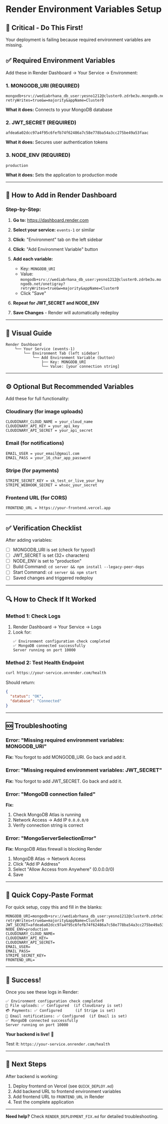 # Render Environment Variables Setup

## 🚨 Critical - Do This First!

Your deployment is failing because required environment variables are missing.

## ✅ Required Environment Variables

Add these in Render Dashboard → Your Service → Environment:

### 1. MONGODB_URI (REQUIRED)
```
mongodb+srv://wediabrhana_db_user:yesno1212@cluster0.zdrbe3u.mongodb.net/onetigray?retryWrites=true&w=majority&appName=Cluster0
```
**What it does:** Connects to your MongoDB database

### 2. JWT_SECRET (REQUIRED)
```
afdea6a02dcc97a4f95c6fefb74f62486a7c58e778ba54a3cc275be49a53faac
```
**What it does:** Secures user authentication tokens

### 3. NODE_ENV (REQUIRED)
```
production
```
**What it does:** Sets the application to production mode

---

## 🎯 How to Add in Render Dashboard

### Step-by-Step:

1. **Go to:** https://dashboard.render.com

2. **Select your service:** `events-1` or similar

3. **Click:** "Environment" tab on the left sidebar

4. **Click:** "Add Environment Variable" button

5. **Add each variable:**
   - Key: `MONGODB_URI`
   - Value: `mongodb+srv://wediabrhana_db_user:yesno1212@cluster0.zdrbe3u.mongodb.net/onetigray?retryWrites=true&w=majority&appName=Cluster0`
   - Click "Save"

6. **Repeat for JWT_SECRET and NODE_ENV**

7. **Save Changes** - Render will automatically redeploy

---

## 📸 Visual Guide

```
Render Dashboard
    └── Your Service (events-1)
        └── Environment Tab (left sidebar)
            └── Add Environment Variable (button)
                ├── Key: MONGODB_URI
                └── Value: [your connection string]
```

---

## ⚙️ Optional But Recommended Variables

Add these for full functionality:

### Cloudinary (for image uploads)
```
CLOUDINARY_CLOUD_NAME = your_cloud_name
CLOUDINARY_API_KEY = your_api_key
CLOUDINARY_API_SECRET = your_api_secret
```

### Email (for notifications)
```
EMAIL_USER = your_email@gmail.com
EMAIL_PASS = your_16_char_app_password
```

### Stripe (for payments)
```
STRIPE_SECRET_KEY = sk_test_or_live_your_key
STRIPE_WEBHOOK_SECRET = whsec_your_secret
```

### Frontend URL (for CORS)
```
FRONTEND_URL = https://your-frontend.vercel.app
```

---

## ✅ Verification Checklist

After adding variables:

- [ ] MONGODB_URI is set (check for typos!)
- [ ] JWT_SECRET is set (32+ characters)
- [ ] NODE_ENV is set to "production"
- [ ] Build Command: `cd server && npm install --legacy-peer-deps`
- [ ] Start Command: `cd server && npm start`
- [ ] Saved changes and triggered redeploy

---

## 🔍 How to Check If It Worked

### Method 1: Check Logs
1. Render Dashboard → Your Service → Logs
2. Look for:
   ```
   ✅ Environment configuration check completed
   ✅ MongoDB connected successfully
   Server running on port 10000
   ```

### Method 2: Test Health Endpoint
```bash
curl https://your-service.onrender.com/health
```

Should return:
```json
{
  "status": "OK",
  "database": "Connected"
}
```

---

## 🆘 Troubleshooting

### Error: "Missing required environment variables: MONGODB_URI"
**Fix:** You forgot to add MONGODB_URI. Go back and add it.

### Error: "Missing required environment variables: JWT_SECRET"
**Fix:** You forgot to add JWT_SECRET. Go back and add it.

### Error: "MongoDB connection failed"
**Fix:** 
1. Check MongoDB Atlas is running
2. Network Access → Add IP `0.0.0.0/0`
3. Verify connection string is correct

### Error: "MongoServerSelectionError"
**Fix:** MongoDB Atlas firewall is blocking Render
1. MongoDB Atlas → Network Access
2. Click "Add IP Address"
3. Select "Allow Access from Anywhere" (0.0.0.0/0)
4. Save

---

## 📝 Quick Copy-Paste Format

For quick setup, copy this and fill in the blanks:

```
MONGODB_URI=mongodb+srv://wediabrhana_db_user:yesno1212@cluster0.zdrbe3u.mongodb.net/onetigray?retryWrites=true&w=majority&appName=Cluster0
JWT_SECRET=afdea6a02dcc97a4f95c6fefb74f62486a7c58e778ba54a3cc275be49a53faac
NODE_ENV=production
CLOUDINARY_CLOUD_NAME=
CLOUDINARY_API_KEY=
CLOUDINARY_API_SECRET=
EMAIL_USER=
EMAIL_PASS=
STRIPE_SECRET_KEY=
FRONTEND_URL=
```

---

## 🎉 Success!

Once you see these logs in Render:
```
✅ Environment configuration check completed
📁 File uploads: ✅ Configured  (if Cloudinary is set)
💳 Payments: ✅ Configured      (if Stripe is set)
📧 Email notifications: ✅ Configured  (if Email is set)
✅ MongoDB connected successfully
Server running on port 10000
```

**Your backend is live!** 🚀

Test it: `https://your-service.onrender.com/health`

---

## 🔗 Next Steps

After backend is working:
1. Deploy frontend on Vercel (see `QUICK_DEPLOY.md`)
2. Add backend URL to frontend environment variables
3. Add frontend URL to `FRONTEND_URL` in Render
4. Test the complete application

---

**Need help?** Check `RENDER_DEPLOYMENT_FIX.md` for detailed troubleshooting.

